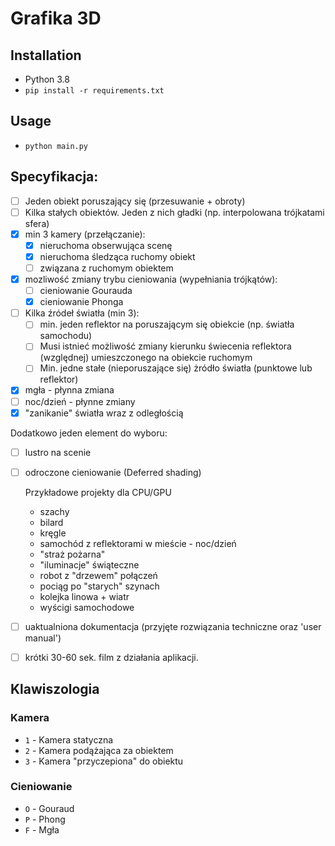 # Grafika 3D

## Installation

- Python 3.8
- `pip install -r requirements.txt`

## Usage

- `python main.py`

## Specyfikacja:

- [ ] Jeden obiekt poruszający się (przesuwanie + obroty)
- [ ] Kilka stałych obiektów. Jeden z nich gładki (np. interpolowana trójkatami sfera)
- [x] min 3 kamery (przełączanie):
    - [x] nieruchoma obserwująca scenę
    - [x] nieruchoma śledząca ruchomy obiekt
    - [ ] związana z ruchomym obiektem
- [x] mozliwość zmiany trybu cieniowania (wypełniania trójkątów):
    - [ ] cieniowanie Gourauda
    - [x] cieniowanie Phonga
- [ ] Kilka źródeł światła (min 3):
    - [ ] min. jeden reflektor na poruszającym się obiekcie (np. światła samochodu)
    - [ ] Musi istnieć możliwość zmiany kierunku świecenia reflektora (względnej) umieszczonego na obiekcie ruchomym
    - [ ] Min. jedne stałe (nieporuszające się) żródło światła (punktowe lub reflektor)
- [x] mgła - płynna zmiana
- [ ] noc/dzień - płynne zmiany
- [x] "zanikanie" światła wraz z odległością

Dodatkowo jeden element do wyboru:
- [ ] lustro na scenie 
- [ ] odroczone cieniowanie (Deferred shading)


    Przykładowe projekty dla CPU/GPU
    
    - szachy
    - bilard
    - kręgle
    - samochód z reflektorami w mieście - noc/dzień
    - "straż pożarna"
    - "iluminacje" świąteczne
    - robot z "drzewem" połączeń
    - pociąg po "starych" szynach
    - kolejka linowa + wiatr
    - wyścigi samochodowe

- [ ] uaktualniona dokumentacja (przyjęte rozwiązania techniczne oraz 'user manual')
- [ ] krótki 30-60 sek. film z działania aplikacji.

## Klawiszologia

### Kamera

- `1` - Kamera statyczna
- `2` - Kamera podążająca za obiektem
- `3` - Kamera "przyczepiona" do obiektu
  
### Cieniowanie

- `O` - Gouraud
- `P` - Phong
- `F` - Mgła